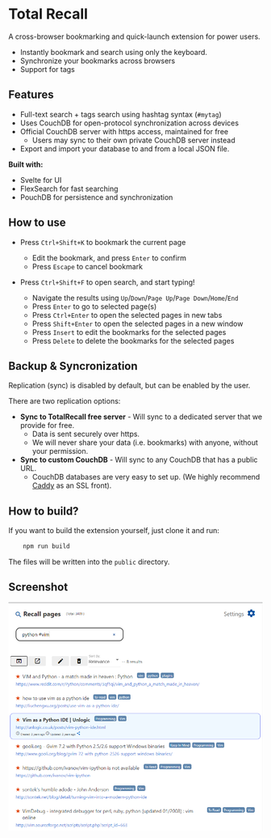 # Total Recall

A cross-browser bookmarking and quick-launch extension for power users.

- Instantly bookmark and search using only the keyboard.
- Synchronize your bookmarks across browsers
- Support for tags

## Features

- Full-text search + tags search using hashtag syntax (`#mytag`)
- Uses CouchDB for open-protocol synchronization across devices
- Official CouchDB server with https access, maintained for free
	- Users may sync to their own private CouchDB server instead
- Export and import your database to and from a local JSON file.

**Built with:**
- Svelte for UI
- FlexSearch for fast searching
- PouchDB for persistence and synchronization

## How to use

- Press `Ctrl+Shift+K` to bookmark the current page
	- Edit the bookmark, and press `Enter` to confirm
	- Press `Escape` to cancel bookmark

- Press `Ctrl+Shift+F` to open search, and start typing!
	- Navigate the results using `Up`/`Down`/`Page Up`/`Page Down`/`Home`/`End`
	- Press `Enter` to go to selected page(s)
	- Press `Ctrl+Enter` to open the selected pages in new tabs
	- Press `Shift+Enter` to open the selected pages in a new window
	- Press `Insert` to edit the bookmarks for the selected pages
	- Press `Delete` to delete the bookmarks for the selected pages


## Backup & Syncronization

Replication (sync) is disabled by default, but can be enabled by the user.

There are two replication options:

- **Sync to TotalRecall free server** - Will sync to a dedicated server that we provide for free.
	- Data is sent securely over https.
	- We will never share your data (i.e. bookmarks) with anyone, without your permission.
- **Sync to custom CouchDB** - Will sync to any CouchDB that has a public URL.
	- CouchDB databases are very easy to set up. (We highly recommend [Caddy](https://caddyserver.com/) as an SSL front).


## How to build?

If you want to build the extension yourself, just clone it and run:

```bash
	npm run build
```

The files will be written into the `public` directory.

## Screenshot

![Screenshot](screenshot1.png)
